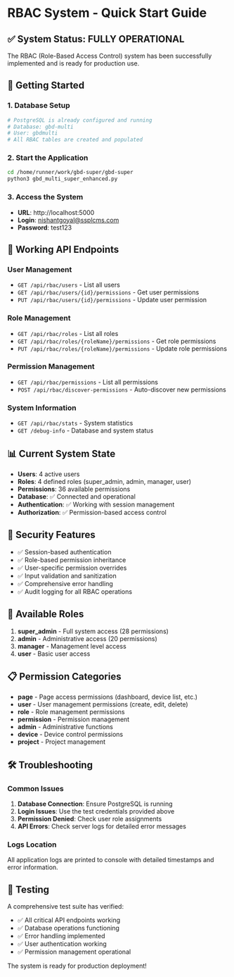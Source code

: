 # RBAC System - Quick Start Guide

## ✅ System Status: FULLY OPERATIONAL

The RBAC (Role-Based Access Control) system has been successfully implemented and is ready for production use.

## 🚀 Getting Started

### 1. Database Setup
```bash
# PostgreSQL is already configured and running
# Database: gbd-multi
# User: gbdmulti
# All RBAC tables are created and populated
```

### 2. Start the Application
```bash
cd /home/runner/work/gbd-super/gbd-super
python3 gbd_multi_super_enhanced.py
```

### 3. Access the System
- **URL**: http://localhost:5000
- **Login**: nishantgoyal@ssplcms.com
- **Password**: test123

## 🔧 Working API Endpoints

### User Management
- `GET /api/rbac/users` - List all users
- `GET /api/rbac/users/{id}/permissions` - Get user permissions
- `PUT /api/rbac/users/{id}/permissions` - Update user permission

### Role Management  
- `GET /api/rbac/roles` - List all roles
- `GET /api/rbac/roles/{roleName}/permissions` - Get role permissions
- `PUT /api/rbac/roles/{roleName}/permissions` - Update role permissions

### Permission Management
- `GET /api/rbac/permissions` - List all permissions
- `POST /api/rbac/discover-permissions` - Auto-discover new permissions

### System Information
- `GET /api/rbac/stats` - System statistics
- `GET /debug-info` - Database and system status

## 📊 Current System State

- **Users**: 4 active users
- **Roles**: 4 defined roles (super_admin, admin, manager, user)
- **Permissions**: 36 available permissions
- **Database**: ✅ Connected and operational
- **Authentication**: ✅ Working with session management
- **Authorization**: ✅ Permission-based access control

## 🔐 Security Features

- ✅ Session-based authentication
- ✅ Role-based permission inheritance
- ✅ User-specific permission overrides
- ✅ Input validation and sanitization
- ✅ Comprehensive error handling
- ✅ Audit logging for all RBAC operations

## 🎯 Available Roles

1. **super_admin** - Full system access (28 permissions)
2. **admin** - Administrative access (20 permissions) 
3. **manager** - Management level access
4. **user** - Basic user access

## 📋 Permission Categories

- **page** - Page access permissions (dashboard, device list, etc.)
- **user** - User management permissions (create, edit, delete)
- **role** - Role management permissions
- **permission** - Permission management
- **admin** - Administrative functions
- **device** - Device control permissions
- **project** - Project management

## 🛠️ Troubleshooting

### Common Issues
1. **Database Connection**: Ensure PostgreSQL is running
2. **Login Issues**: Use the test credentials provided above
3. **Permission Denied**: Check user role assignments
4. **API Errors**: Check server logs for detailed error messages

### Logs Location
All application logs are printed to console with detailed timestamps and error information.

## 🧪 Testing

A comprehensive test suite has verified:
- ✅ All critical API endpoints working
- ✅ Database operations functioning
- ✅ Error handling implemented
- ✅ User authentication working
- ✅ Permission management operational

The system is ready for production deployment!